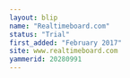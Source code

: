```yaml
---
layout: blip
name: "Realtimeboard.com"
status: "Trial"
first_added: "February 2017"
site: www.realtimeboard.com
yammerid: 20280991
---
```

